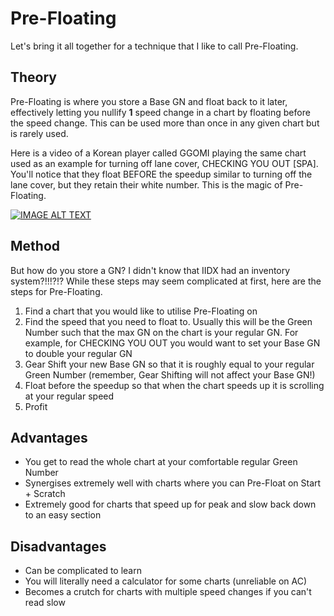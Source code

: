 # Pre-Floating
Let's bring it all together for a technique that I like to call Pre-Floating.

## Theory

Pre-Floating is where you store a Base GN and float back to it later, effectively letting you nullify **1** speed change in a chart by floating before the speed change. This can be used more than once in any given chart but is rarely used.

Here is a video of a Korean player called GGOMI playing the same chart used as an example for turning off lane cover, CHECKING YOU OUT [SPA]. You'll notice that they float BEFORE the speedup similar to turning off the lane cover, but they retain their white number. This is the magic of Pre-Floating.

[![IMAGE ALT TEXT](http://img.youtube.com/vi/v2UKY3WGjTw/0.jpg)](https://youtu.be/v2UKY3WGjTw?t=85 "[IIDX] CHECKING YOU OUT SPA FC")

## Method

But how do you store a GN? I didn't know that IIDX had an inventory system?!!!?!? While these steps may seem complicated at first, here are the steps for Pre-Floating.

1. Find a chart that you would like to utilise Pre-Floating on
2. Find the speed that you need to float to. Usually this will be the Green Number such that the max GN on the chart is your regular GN. For example, for CHECKING YOU OUT you would want to set your Base GN to double your regular GN
3. Gear Shift your new Base GN so that it is roughly equal to your regular Green Number (remember, Gear Shifting will not affect your Base GN!)
4. Float before the speedup so that when the chart speeds up it is scrolling at your regular speed
5. Profit

## Advantages

- You get to read the whole chart at your comfortable regular Green Number
- Synergises extremely well with charts where you can Pre-Float on Start + Scratch
- Extremely good for charts that speed up for peak and slow back down to an easy section

## Disadvantages

- Can be complicated to learn
- You will literally need a calculator for some charts (unreliable on AC)
- Becomes a crutch for charts with multiple speed changes if you can't read slow